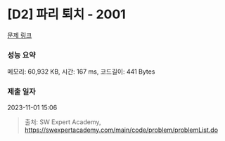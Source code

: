 # [D2] 파리 퇴치 - 2001 

[문제 링크](https://swexpertacademy.com/main/code/problem/problemDetail.do?contestProbId=AV5PzOCKAigDFAUq) 

### 성능 요약

메모리: 60,932 KB, 시간: 167 ms, 코드길이: 441 Bytes

### 제출 일자

2023-11-01 15:06



> 출처: SW Expert Academy, https://swexpertacademy.com/main/code/problem/problemList.do